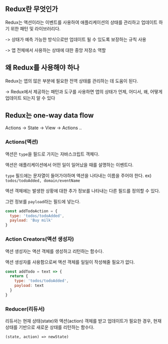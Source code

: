 ## Redux란 무엇인가
Redux는 액션이라는 이벤트를 사용하여 애플리케이션의 상태를 관리하고 업데이트 하기 위한 패턴 및 라이브러리다.

-> 상태가 예측 가능한 방식으로만 업데이트 될 수 있도록 보장하는 규칙 사용

-> 앱 전체에서 사용하는 상태에 대한 중앙 저장소 역할

## 왜 Redux를 사용해야 하나
Redux는 앱의 많은 부분에 필요한 전역 상태를 관리하는 데 도움이 된다.

-> Redux에서 제공하는 패턴과 도구를 사용하면 앱의 상태가 언제, 어디서, 왜, 어떻게 업데이트 되는지 알 수 있다

## Redux는 one-way data flow
Actions -> State -> View -> Actions ..

### Actions(액션)
액션은 `type`을 필드로 가지는 자바스크립트 객체다.

액션은 애플리케이션에서 어떤 일이 일어났을 때를 설명하는 이벤트다.

`type` 필드에는 문자열이 들어가야하며 액션을 나타내는 이름을 주어야 한다. ex) `todos/todoAdded, domain/eventName`

액션 객체에는 발생한 상황에 대한 추가 정보를 나타내는 다른 필드를 정의할 수 있다.

그런 정보를 `payload`라는 필드에 넣는다.

```Javascript
const addTodoAction = {
  type: 'todos/todoAdded',
  payload: 'Buy milk'
}
```

### Action Creators(액션 생성자)
액션 생성자는 액션 객체를 생성하고 리턴하는 함수다.

액션 생성자를 사용함으로써 액션 객체를 일일이 작성해줄 필요가 없다.

```Javascript
const addTodo = text => {
  return {
    type: 'todos/todoAdded',
    payload: text
  }
}
```

### Reducer(리듀서)
리듀서는 현재 상태(state)와 액션(action) 객체를 받고 업데이트가 필요한 경우, 현재 상태를 기반으로 새로운 상태를 리턴하는 함수다.

`(state, action) => newState)`






